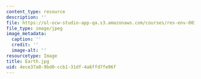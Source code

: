 ```yaml
---
content_type: resource
description: ''
file: https://ol-ocw-studio-app-qa.s3.amazonaws.com/courses/res-env-003-earthdnas-climate-101-fall-2019/4ece37a09bd0ccb131df4a6ffd7fe96f_Earth.jpg
file_type: image/jpeg
image_metadata:
  caption: ''
  credit: ''
  image-alt: ''
resourcetype: Image
title: Earth.jpg
uid: 4ece37a0-9bd0-ccb1-31df-4a6ffd7fe96f
---
```

